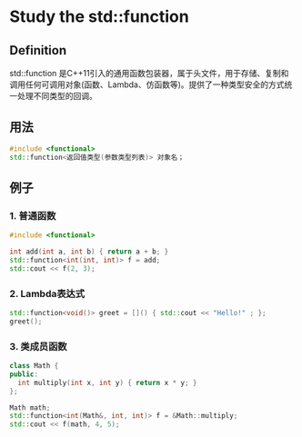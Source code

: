# Study the std::function

## Definition
std::function 是C++11引入的通用函数包装器，属于<functional>头文件，用于存储、复制和调用任何可调用对象(函数、Lambda、仿函数等)。提供了一种类型安全的方式统一处理不同类型的回调。

## 用法
```c++
#include <functional>
std::function<返回值类型(参数类型列表)> 对象名；
```

## 例子
### 1. 普通函数
```c++
#include <functional>

int add(int a, int b) { return a + b; }
std::function<int(int, int)> f = add;
std::cout << f(2, 3);
```
### 2. Lambda表达式
```c++
std::function<void()> greet = []() { std::cout << "Hello!" ; };
greet();
```

### 3. 类成员函数
```c++
class Math {
public:
  int multiply(int x, int y) { return x * y; }
};

Math math;
std::function<int(Math&, int, int)> f = &Math::multiply;
std::cout << f(math, 4, 5);
```
